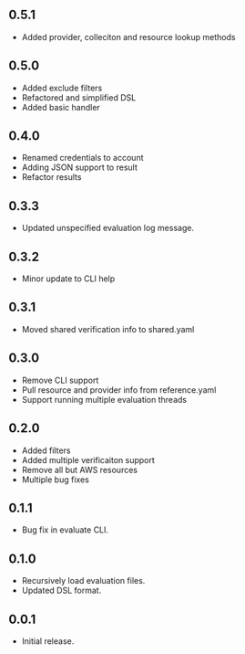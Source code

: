 ## 0.5.1

* Added provider, colleciton and resource lookup methods

## 0.5.0

* Added exclude filters
* Refactored and simplified DSL
* Added basic handler

## 0.4.0

* Renamed credentials to account
* Adding JSON support to result
* Refactor results

## 0.3.3

* Updated unspecified evaluation log message.

## 0.3.2

* Minor update to CLI help

## 0.3.1

* Moved shared verification info to shared.yaml

## 0.3.0

* Remove CLI support
* Pull resource and provider info from reference.yaml
* Support running multiple evaluation threads

## 0.2.0

* Added filters
* Added multiple verificaiton support
* Remove all but AWS resources
* Multiple bug fixes

## 0.1.1

* Bug fix in evaluate CLI.

## 0.1.0

* Recursively load evaluation files.
* Updated DSL format.

## 0.0.1

* Initial release.
